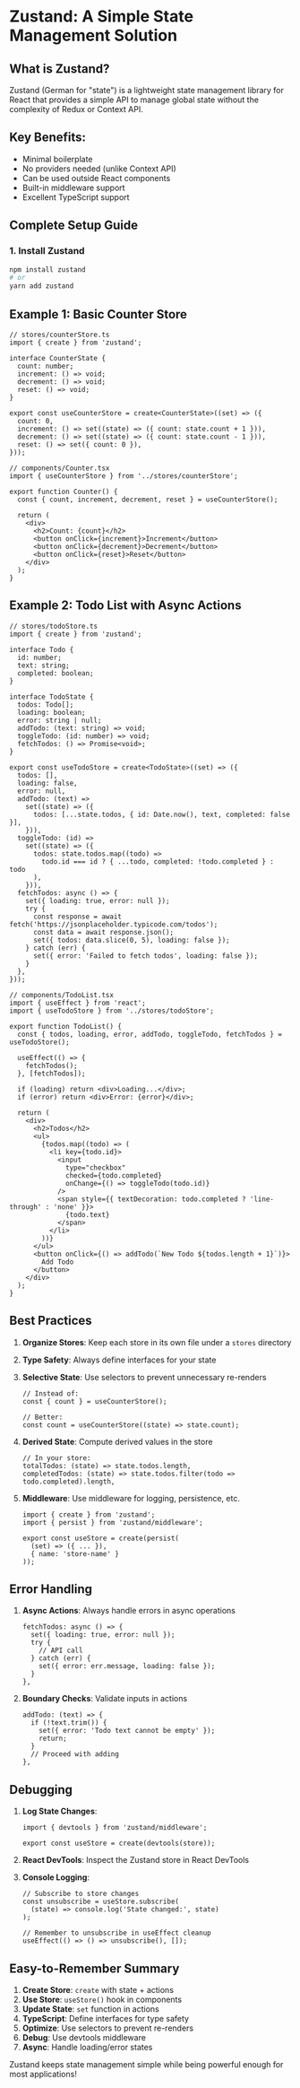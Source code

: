 # Zustand: A Simple State Management Solution

## What is Zustand?
Zustand (German for "state") is a lightweight state management library for React that provides a simple API to manage global state without the complexity of Redux or Context API.

## Key Benefits:
- Minimal boilerplate
- No providers needed (unlike Context API)
- Can be used outside React components
- Built-in middleware support
- Excellent TypeScript support

## Complete Setup Guide

### 1. Install Zustand
```bash
npm install zustand
# or
yarn add zustand
```

## Example 1: Basic Counter Store

```tsx
// stores/counterStore.ts
import { create } from 'zustand';

interface CounterState {
  count: number;
  increment: () => void;
  decrement: () => void;
  reset: () => void;
}

export const useCounterStore = create<CounterState>((set) => ({
  count: 0,
  increment: () => set((state) => ({ count: state.count + 1 })),
  decrement: () => set((state) => ({ count: state.count - 1 })),
  reset: () => set({ count: 0 }),
}));

// components/Counter.tsx
import { useCounterStore } from '../stores/counterStore';

export function Counter() {
  const { count, increment, decrement, reset } = useCounterStore();
  
  return (
    <div>
      <h2>Count: {count}</h2>
      <button onClick={increment}>Increment</button>
      <button onClick={decrement}>Decrement</button>
      <button onClick={reset}>Reset</button>
    </div>
  );
}
```

## Example 2: Todo List with Async Actions

```tsx
// stores/todoStore.ts
import { create } from 'zustand';

interface Todo {
  id: number;
  text: string;
  completed: boolean;
}

interface TodoState {
  todos: Todo[];
  loading: boolean;
  error: string | null;
  addTodo: (text: string) => void;
  toggleTodo: (id: number) => void;
  fetchTodos: () => Promise<void>;
}

export const useTodoStore = create<TodoState>((set) => ({
  todos: [],
  loading: false,
  error: null,
  addTodo: (text) => 
    set((state) => ({
      todos: [...state.todos, { id: Date.now(), text, completed: false }],
    })),
  toggleTodo: (id) =>
    set((state) => ({
      todos: state.todos.map((todo) =>
        todo.id === id ? { ...todo, completed: !todo.completed } : todo
      ),
    })),
  fetchTodos: async () => {
    set({ loading: true, error: null });
    try {
      const response = await fetch('https://jsonplaceholder.typicode.com/todos');
      const data = await response.json();
      set({ todos: data.slice(0, 5), loading: false });
    } catch (err) {
      set({ error: 'Failed to fetch todos', loading: false });
    }
  },
}));

// components/TodoList.tsx
import { useEffect } from 'react';
import { useTodoStore } from '../stores/todoStore';

export function TodoList() {
  const { todos, loading, error, addTodo, toggleTodo, fetchTodos } = useTodoStore();
  
  useEffect(() => {
    fetchTodos();
  }, [fetchTodos]);

  if (loading) return <div>Loading...</div>;
  if (error) return <div>Error: {error}</div>;

  return (
    <div>
      <h2>Todos</h2>
      <ul>
        {todos.map((todo) => (
          <li key={todo.id}>
            <input
              type="checkbox"
              checked={todo.completed}
              onChange={() => toggleTodo(todo.id)}
            />
            <span style={{ textDecoration: todo.completed ? 'line-through' : 'none' }}>
              {todo.text}
            </span>
          </li>
        ))}
      </ul>
      <button onClick={() => addTodo(`New Todo ${todos.length + 1}`)}>
        Add Todo
      </button>
    </div>
  );
}
```

## Best Practices

1. **Organize Stores**: Keep each store in its own file under a `stores` directory
2. **Type Safety**: Always define interfaces for your state
3. **Selective State**: Use selectors to prevent unnecessary re-renders
   ```tsx
   // Instead of:
   const { count } = useCounterStore();
   
   // Better:
   const count = useCounterStore((state) => state.count);
   ```
4. **Derived State**: Compute derived values in the store
   ```tsx
   // In your store:
   totalTodos: (state) => state.todos.length,
   completedTodos: (state) => state.todos.filter(todo => todo.completed).length,
   ```

5. **Middleware**: Use middleware for logging, persistence, etc.
   ```tsx
   import { create } from 'zustand';
   import { persist } from 'zustand/middleware';
   
   export const useStore = create(persist(
     (set) => ({ ... }),
     { name: 'store-name' }
   ));
   ```

## Error Handling

1. **Async Actions**: Always handle errors in async operations
   ```tsx
   fetchTodos: async () => {
     set({ loading: true, error: null });
     try {
       // API call
     } catch (err) {
       set({ error: err.message, loading: false });
     }
   },
   ```

2. **Boundary Checks**: Validate inputs in actions
   ```tsx
   addTodo: (text) => {
     if (!text.trim()) {
       set({ error: 'Todo text cannot be empty' });
       return;
     }
     // Proceed with adding
   },
   ```

## Debugging

1. **Log State Changes**:
   ```tsx
   import { devtools } from 'zustand/middleware';
   
   export const useStore = create(devtools(store));
   ```

2. **React DevTools**: Inspect the Zustand store in React DevTools

3. **Console Logging**:
   ```tsx
   // Subscribe to store changes
   const unsubscribe = useStore.subscribe(
     (state) => console.log('State changed:', state)
   );
   
   // Remember to unsubscribe in useEffect cleanup
   useEffect(() => () => unsubscribe(), []);
   ```

## Easy-to-Remember Summary

1. **Create Store**: `create` with state + actions
2. **Use Store**: `useStore()` hook in components
3. **Update State**: `set` function in actions
4. **TypeScript**: Define interfaces for type safety
5. **Optimize**: Use selectors to prevent re-renders
6. **Debug**: Use devtools middleware
7. **Async**: Handle loading/error states

Zustand keeps state management simple while being powerful enough for most applications!